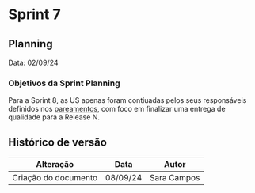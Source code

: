 # Sprint 7

## Planning

Data: 02/09/24

### Objetivos da Sprint Planning

Para a Sprint 8, as US apenas foram contiuadas pelos seus responsáveis definidos nos [pareamentos](./pareamentos7.md), com foco em finalizar uma entrega de qualidade para a Release N.

## Histórico de versão

| Alteração            | Data     | Autor       |
| -------------------- | -------- | ----------- |
| Criação do documento | 08/09/24 | Sara Campos |
